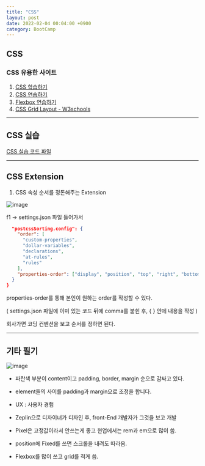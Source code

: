 ```yaml
---
title: "CSS"
layout: post
date: 2022-02-04 00:04:00 +0900
category: BootCamp
---
```


## CSS

### CSS 유용한 사이트

1. [CSS 학습하기](https://www.w3schools.com/css/default.asp)
2. [CSS 연습하기](https://flukeout.github.io/)
3. [Flexbox 연습하기](https://flexboxfroggy.com/)
4. [CSS Grid Layout - W3schools](https://www.w3schools.com/css/css_grid.asp)

---

## CSS 실습

[CSS 실습 코드 파일](https://github.com/SonHyeono/CSS-JavaScript-Grammar/tree/main/CSS%EC%8B%A4%EC%8A%B5)

---

## CSS Extension

1. CSS 속성 순서를 정돈해주는 Extension

![image](https://user-images.githubusercontent.com/26592315/154847496-77229fec-bcd2-4a5e-8cdc-e43dc74c64f3.png)

f1 -> settings.json 파일 들어가서

```json
  "postcssSorting.config": {
    "order": [
      "custom-properties",
      "dollar-variables",
      "declarations",
      "at-rules",
      "rules"
    ],
    "properties-order": ["display", "position", "top", "right", "bottom", "left"]
  }
}
```

properties-order를 통해 본인이 원하는 order를 작성할 수 있다.

( settings.json 파일에 이미 있는 코드 뒤에 comma를 붙힌 후, { } 안에 내용을 작성 )

회사가면 코딩 컨벤션을 보고 순서를 정하면 된다.

---

## 기타 필기

![image](https://user-images.githubusercontent.com/26592315/154847787-cfbf0f3f-5d11-4030-9579-335a127c24a1.png)

- 파란색 부분이 content이고 padding, border, margin 순으로 감싸고 있다.

- element들의 사이를 padding과 margin으로 조정을 합니다.

- UX : 사용자 경험

- Zeplin으로 디자이너가 디자인 후, front-End 개발자가 그것을 보고 개발

- Pixel은 고정값이라서 안쓰는게 좋고 현업에서는 rem과 em으로 많이 씀.

- position에 Fixed를 쓰면 스크롤을 내려도 따라옴.

- Flexbox를 많이 쓰고 grid를 적게 씀.

